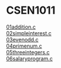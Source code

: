 # CSEN1011
[01addition.c](https://github.com/srishivanic/CSEN1011/blob/561d1df3abca3d91ca7069553f335d7ae19c4897/01Additionalgorithm.txt)<br/>
[02simpleinterest.c](https://github.com/srishivanic/CSEN1011/blob/2d9e96b46809cb26eb9a6134ab887760fd70233c/02Simpleinterest)<br/>
[03evenodd.c](https://github.com/srishivanic/CSEN1011/blob/d6239d23f1b9a1f127bc24d8c7b9352e9c859d85/03evenodd%20c++.txt)<br/>
[04primenum.c](https://github.com/srishivanic/CSEN1011/blob/291536a54b04707080e729873f9741c8bf663b46/04primenumbers.c++.txt)<br/>
[05threeintegers.c](https://github.com/srishivanic/CSEN1011/blob/60b5dbf7b106edbae2ad1c0fdaa31d7cbd74d04d/05threeintegers.cpp)<br/>
[06salaryprogram.c](https://github.com/srishivanic/CSEN1011/blob/36c0dfb23d8c10ffa166eb4457db6259bc3eeed4/06salaryprogram.c)<br/>
